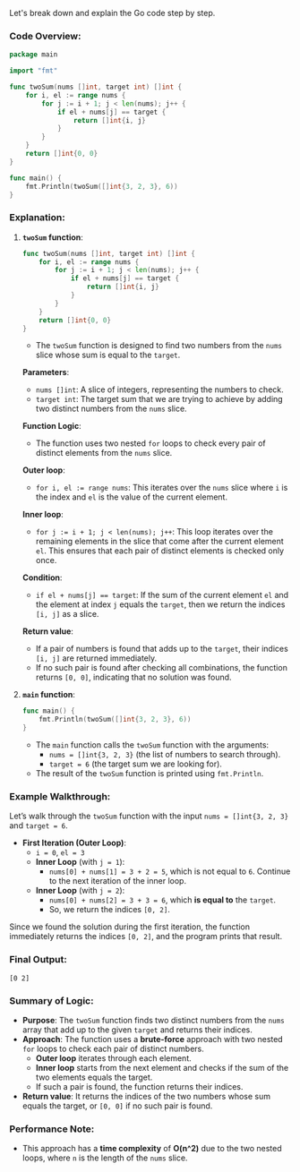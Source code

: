 Let's break down and explain the Go code step by step.

### Code Overview:

```go
package main

import "fmt"

func twoSum(nums []int, target int) []int {
    for i, el := range nums {
        for j := i + 1; j < len(nums); j++ {
            if el + nums[j] == target {
                return []int{i, j}
            }
        }
    }
    return []int{0, 0}
}

func main() {
    fmt.Println(twoSum([]int{3, 2, 3}, 6))
}
```

### Explanation:

1. **`twoSum` function**:
   ```go
   func twoSum(nums []int, target int) []int {
       for i, el := range nums {
           for j := i + 1; j < len(nums); j++ {
               if el + nums[j] == target {
                   return []int{i, j}
               }
           }
       }
       return []int{0, 0}
   }
   ```

   - The `twoSum` function is designed to find two numbers from the `nums` slice whose sum is equal to the `target`.
   
   **Parameters**:
   - `nums []int`: A slice of integers, representing the numbers to check.
   - `target int`: The target sum that we are trying to achieve by adding two distinct numbers from the `nums` slice.

   **Function Logic**:
   - The function uses two nested `for` loops to check every pair of distinct elements from the `nums` slice.
   
   **Outer loop**:
   - `for i, el := range nums`: This iterates over the `nums` slice where `i` is the index and `el` is the value of the current element.
   
   **Inner loop**:
   - `for j := i + 1; j < len(nums); j++`: This loop iterates over the remaining elements in the slice that come after the current element `el`. This ensures that each pair of distinct elements is checked only once.
   
   **Condition**:
   - `if el + nums[j] == target`: If the sum of the current element `el` and the element at index `j` equals the `target`, then we return the indices `[i, j]` as a slice.
   
   **Return value**:
   - If a pair of numbers is found that adds up to the `target`, their indices `[i, j]` are returned immediately.
   - If no such pair is found after checking all combinations, the function returns `[0, 0]`, indicating that no solution was found.

2. **`main` function**:
   ```go
   func main() {
       fmt.Println(twoSum([]int{3, 2, 3}, 6))
   }
   ```
   - The `main` function calls the `twoSum` function with the arguments:
     - `nums = []int{3, 2, 3}` (the list of numbers to search through).
     - `target = 6` (the target sum we are looking for).
   - The result of the `twoSum` function is printed using `fmt.Println`.

### Example Walkthrough:

Let’s walk through the `twoSum` function with the input `nums = []int{3, 2, 3}` and `target = 6`.

- **First Iteration (Outer Loop)**:
  - `i = 0`, `el = 3`
  - **Inner Loop** (with `j = 1`):
    - `nums[0] + nums[1] = 3 + 2 = 5`, which is not equal to `6`. Continue to the next iteration of the inner loop.
  - **Inner Loop** (with `j = 2`):
    - `nums[0] + nums[2] = 3 + 3 = 6`, which **is equal to** the `target`.
    - So, we return the indices `[0, 2]`.

Since we found the solution during the first iteration, the function immediately returns the indices `[0, 2]`, and the program prints that result.

### Final Output:
```
[0 2]
```

### Summary of Logic:
- **Purpose**: The `twoSum` function finds two distinct numbers from the `nums` array that add up to the given `target` and returns their indices.
- **Approach**: The function uses a **brute-force** approach with two nested `for` loops to check each pair of distinct numbers.
  - **Outer loop** iterates through each element.
  - **Inner loop** starts from the next element and checks if the sum of the two elements equals the target.
  - If such a pair is found, the function returns their indices.
- **Return value**: It returns the indices of the two numbers whose sum equals the target, or `[0, 0]` if no such pair is found.

### Performance Note:
- This approach has a **time complexity** of **O(n^2)** due to the two nested loops, where `n` is the length of the `nums` slice. 
